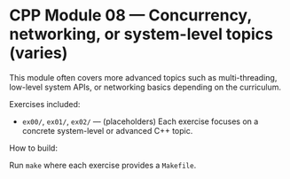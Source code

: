 # CPP Module 08 — Concurrency, networking, or system-level topics (varies)

This module often covers more advanced topics such as multi-threading, low-level system APIs, or networking basics depending on the curriculum.

Exercises included:

- `ex00/`, `ex01/`, `ex02/` — (placeholders) Each exercise focuses on a concrete system-level or advanced C++ topic.

How to build:

Run `make` where each exercise provides a `Makefile`.
